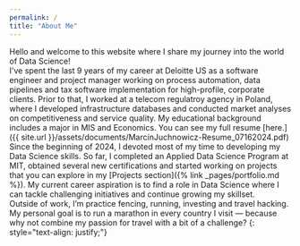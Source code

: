 ```yaml
---
permalink: /
title: "About Me"
---
```


Hello and welcome to this website where I share my journey into the world of Data Science!<br>I've spent the last 9 years of my career at Deloitte US as a software engineer and project manager working on process automation, data pipelines and tax software implementation for high-profile, corporate clients. Prior to that, I worked at a telecom regulatroy agency in Poland, where I developed infrastructure databases and conducted market analyses on competitiveness and service quality. My educational background includes a major in MIS and Economics. You can see my full resume [here.]({{ site.url }}/assets/documents/MarcinJuchnowicz-Resume_07162024.pdf)<br>Since the beginning of 2024, I devoted most of my time to developing my Data Science skills. So far, I completed an Applied Data Science Program at MIT, obtained several new certifications and started working on projects that you can explore in my [Projects section]({% link _pages/portfolio.md %}). My current career aspiration is to find a role in Data Science where I can tackle challenging initiatives and continue growing my skillset.<br>Outside of work, I’m practice fencing, running, investing and travel hacking. My personal goal is to run a marathon in every country I visit — because why not combine my passion for travel with a bit of a challenge?
{: style="text-align: justify;"}